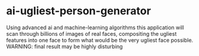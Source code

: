 # ai-ugliest-person-generator
Using advanced ai and machine-learning algorithms this application will scan through billions of images of real faces, compositing the ugliest features into one face to form what would be the very ugliest face possible. WARNING: final result may be highly disturbing
